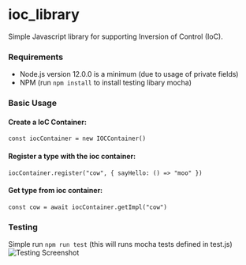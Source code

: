 # ioc_library

Simple Javascript library for supporting Inversion of Control (IoC).

### Requirements
- Node.js version 12.0.0 is a minimum (due to usage of private fields)
- NPM (run `npm install` to install testing libary mocha)

### Basic Usage

#### Create a IoC Container: 
`const iocContainer = new IOCContainer()`

#### Register a type with the ioc container:
`iocContainer.register("cow", { sayHello: () => "moo" })`

#### Get type from ioc container:
`const cow = await iocContainer.getImpl("cow")`



### Testing
Simple run `npm run test` (this will runs mocha tests defined in test.js)
![Testing Screenshot](https://i.ibb.co/c6vt1Bw/Screen-Shot-2021-08-06-at-1-04-35-PM.png)
